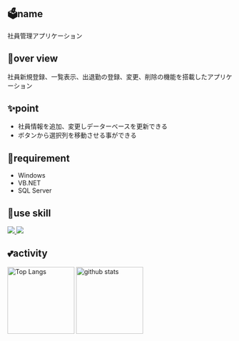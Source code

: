 ## 🗳name
社員管理アプリケーション

## 💬over view
社員新規登録、一覧表示、出退勤の登録、変更、削除の機能を搭載したアプリケーション

## ✨point
- 社員情報を追加、変更しデーターベースを更新できる
- ボタンから選択列を移動させる事ができる

## 📱requirement
- Windows
- VB.NET
- SQL Server

## 🌱use skill
<p align="left">
  <a href="https://skillicons.dev">
    <img src="https://skillicons.dev/icons?i=git,visualstudio,dotnet" />
    <img src="https://go-skill-icons.vercel.app/api/icons?i=sqlserver" />
    </a>
</p>

## 💕activity
<p align="left"> 
  <img alt="Top Langs" height="150px" src="https://github-readme-stats.vercel.app/api/top-langs/?username=d-tsukamoto&layout=compact&show_icons=true&theme=onedark" />
  <img alt="github stats" height="150px" src="https://github-readme-stats.vercel.app/api?username=d-tsukamoto&theme=onedark&show_icons=ture" />
</p>
